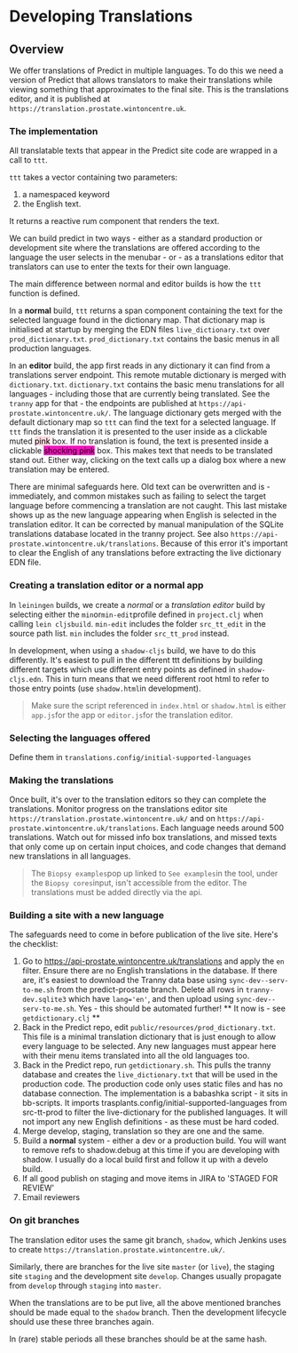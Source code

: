 # Developing Translations

## Overview
We offer translations of Predict in multiple languages. To do this we need a version of Predict that allows translators to make their translations while viewing something that approximates to the final site. This is the translations editor, and it is published at `https://translation.prostate.wintoncentre.uk`.

### The implementation
All translatable texts that appear in the Predict site code are wrapped in a call to `ttt`.

`ttt` takes a vector containing two parameters:
1. a namespaced keyword
1. the English text.

It returns a reactive rum component that renders the text.

We can build predict in two ways - either as a standard production or development site where the translations are offered according to the language the user selects in the menubar - or - as a translations editor that translators can use to enter the texts for their own language.

The main difference between normal and editor builds is how the `ttt` function is defined.

In a **normal** build,
`ttt` returns a span component containing the text for the selected language found in the dictionary map. That dictionary map is initialised at startup by merging the EDN files `live_dictionary.txt` over `prod_dictionary.txt`.
`prod_dictionary.txt` contains the basic menus in all production languages.

In an **editor** build, the app first reads in any dictionary it can find from a translations server endpoint. This remote mutable dictionary is merged with `dictionary.txt`. `dictionary.txt` contains the basic menu translations for all languages - including those that are currently being translated. See the `tranny` app for that - the endpoints are published at `https://api-prostate.wintoncentre.uk/`. The language dictionary gets merged with the default dictionary map so `ttt` can find the text for a selected language. If `ttt` finds the translation it is presented to the user inside as a clickable muted <mark style="background-color: #FADADD">pink</mark> box. If no translation is found, the text is presented inside a clickable <mark style="background-color: #FC0FC0">shocking pink</mark> box. This makes text that needs to be translated stand out. Either way, clicking on the text calls up a dialog box where a new translation may be entered. 

There are minimal safeguards here. Old text can be overwritten and is - immediately, and common mistakes such as failing to select the target language before commencing a translation are not caught. This last mistake shows up as the new language appearing when English is selected in the translation editor. It can be corrected by manual manipulation of the SQLite translations database located in the tranny project. See also `https://api-prostate.wintoncentre.uk/translations`. Because of this error it's important to clear the English of any translations before extracting the live dictionary EDN file. 

### Creating a translation editor or a normal app
In `leiningen` builds, we create a *normal* or a *translation editor* build by selecting either the `min`or`min-edit`profile defined in `project.clj` when calling `lein cljsbuild`. 
`min-edit` includes the folder `src_tt_edit` in the source path list. `min` includes the folder `src_tt_prod` instead.

In development, when using a `shadow-cljs` build, we have to do this differently. It's easiest to pull in the different ttt definitions by building different targets which use different entry points as defined in `shadow-cljs.edn`. This in turn means that we need different root html to refer to those entry points (use `shadow.html`in development).

> Make sure the script referenced in `index.html` or `shadow.html` is either `app.js`for the app or `editor.js`for the translation editor.
### Selecting the languages offered
Define them in `translations.config/initial-supported-languages`

### Making the translations 
Once built, it's over to the translation editors so they can complete the translations. Monitor progress on the translations editor site `https://translation.prostate.wintoncentre.uk/` and on `https://api-prostate.wintoncentre.uk/translations`. Each language needs around 500 translations. Watch out for missed info box translations, and missed texts that only come up on certain input choices, and code changes that demand new translations in all languages. 
> The `Biopsy examples`pop up linked to `See examples`in the tool, under the `Biopsy cores`input, isn't accessible from the editor. The translations must be added directly via the api.

### Building a site with a new language
The safeguards need to come in before publication of the live site. Here's the checklist:
1. Go to https://api-prostate.wintoncentre.uk/translations and apply the `en` filter. Ensure there are no English 
translations in the database. If there are, it's easiest to download the Tranny data base using `sync-dev--serv-to-me.sh` from the predict-prostate branch. Delete all rows in `tranny-dev.sqlite3` which have `lang='en'`, and then upload using `sync-dev--serv-to-me.sh`.
Yes - this should be automated further! ** It now is - see `getdictionary.clj` **
2. Back in the Predict repo, edit `public/resources/prod_dictionary.txt`. This file is a minimal translation dictionary that is just enough to allow every language to be selected. Any new languages must appear here with their
menu items translated into all the old languages too.
3. Back in the Predict repo, run `getdictionary.sh`. This pulls the tranny database and creates the `live_dictionary.txt` that will be used in the production code. The production code only uses static files and has no database connection. The implementation is a babashka script - it sits in bb-scripts. It imports trasplants.config/initial-supported-languages from src-tt-prod to filter the live-dictionary for the published languages. It will not import any new English definitions - as these must be hard coded.
4. Merge develop, staging, translation so they are one and the same.
5. Build a **normal** system - either a dev or a production build. You will want to remove refs to shadow.debug at this time if you are developing with shadow. I usually do a local build first and follow it up with a develo build.
6. If all good publish on staging and move items in JIRA to 'STAGED FOR REVIEW'
7. Email reviewers


### On git branches
The translation editor uses the same git branch, `shadow`, which Jenkins uses to create `https://translation.prostate.wintoncentre.uk/`. 

Similarly, there are branches for the live site `master` (or `live`), the staging site `staging` and the development site `develop`. Changes usually propagate from `develop` through `staging` into `master`. 

When the translations are to be put live, all the above mentioned branches should be made equal to the `shadow` branch. Then the development lifecycle should use these three branches again.

In (rare) stable periods all these branches should be at the same hash.